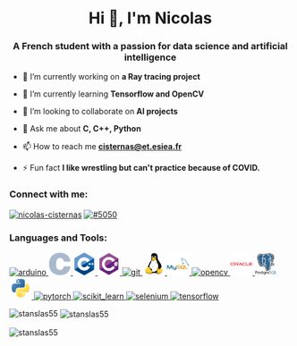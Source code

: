 <h1 align="center">Hi 👋, I'm Nicolas</h1>
<h3 align="center">A French student with a passion for data science and artificial intelligence</h3>

- 🔭 I’m currently working on **a Ray tracing project**

- 🌱 I’m currently learning **Tensorflow and OpenCV**

- 👯 I’m looking to collaborate on **AI projects**

- 💬 Ask me about **C, C++, Python**

- 📫 How to reach me **cisternas@et.esiea.fr**

- ⚡ Fun fact **I like wrestling but can't practice because of COVID.**

<h3 align="left">Connect with me:</h3>
<p align="left">
<a href="https://linkedin.com/in/nicolas-cisternas" target="blank"><img align="center" src="https://cdn.jsdelivr.net/npm/simple-icons@3.0.1/icons/linkedin.svg" alt="nicolas-cisternas" height="30" width="40" /></a>
<a href="https://discord.gg/#5050" target="blank"><img align="center" src="https://cdn.jsdelivr.net/npm/simple-icons@3.0.1/icons/discord.svg" alt="#5050" height="30" width="40" /></a>
</p>

<h3 align="left">Languages and Tools:</h3>
<p align="left"> <a href="https://www.arduino.cc/" target="_blank"> <img src="https://cdn.worldvectorlogo.com/logos/arduino-1.svg" alt="arduino" width="40" height="40"/> </a> <a href="https://www.cprogramming.com/" target="_blank"> <img src="https://raw.githubusercontent.com/devicons/devicon/master/icons/c/c-original.svg" alt="c" width="40" height="40"/> </a> <a href="https://www.w3schools.com/cpp/" target="_blank"> <img src="https://raw.githubusercontent.com/devicons/devicon/master/icons/cplusplus/cplusplus-original.svg" alt="cplusplus" width="40" height="40"/> </a> <a href="https://www.w3schools.com/cs/" target="_blank"> <img src="https://raw.githubusercontent.com/devicons/devicon/master/icons/csharp/csharp-original.svg" alt="csharp" width="40" height="40"/> </a> <a href="https://git-scm.com/" target="_blank"> <img src="https://www.vectorlogo.zone/logos/git-scm/git-scm-icon.svg" alt="git" width="40" height="40"/> </a> <a href="https://www.linux.org/" target="_blank"> <img src="https://raw.githubusercontent.com/devicons/devicon/master/icons/linux/linux-original.svg" alt="linux" width="40" height="40"/> </a> <a href="https://www.mysql.com/" target="_blank"> <img src="https://raw.githubusercontent.com/devicons/devicon/master/icons/mysql/mysql-original-wordmark.svg" alt="mysql" width="40" height="40"/> </a> <a href="https://opencv.org/" target="_blank"> <img src="https://www.vectorlogo.zone/logos/opencv/opencv-icon.svg" alt="opencv" width="40" height="40"/> </a> <a href="https://www.oracle.com/" target="_blank"> <img src="https://raw.githubusercontent.com/devicons/devicon/master/icons/oracle/oracle-original.svg" alt="oracle" width="40" height="40"/> </a> <a href="https://www.postgresql.org" target="_blank"> <img src="https://raw.githubusercontent.com/devicons/devicon/master/icons/postgresql/postgresql-original-wordmark.svg" alt="postgresql" width="40" height="40"/> </a> <a href="https://www.python.org" target="_blank"> <img src="https://raw.githubusercontent.com/devicons/devicon/master/icons/python/python-original.svg" alt="python" width="40" height="40"/> </a> <a href="https://pytorch.org/" target="_blank"> <img src="https://www.vectorlogo.zone/logos/pytorch/pytorch-icon.svg" alt="pytorch" width="40" height="40"/> </a> <a href="https://scikit-learn.org/" target="_blank"> <img src="https://upload.wikimedia.org/wikipedia/commons/0/05/Scikit_learn_logo_small.svg" alt="scikit_learn" width="40" height="40"/> </a> <a href="https://www.selenium.dev" target="_blank"> <img src="https://raw.githubusercontent.com/detain/svg-logos/780f25886640cef088af994181646db2f6b1a3f8/svg/selenium-logo.svg" alt="selenium" width="40" height="40"/> </a> <a href="https://www.tensorflow.org" target="_blank"> <img src="https://www.vectorlogo.zone/logos/tensorflow/tensorflow-icon.svg" alt="tensorflow" width="40" height="40"/> </a> </p>

<p><img align="left" src="https://github-readme-stats.vercel.app/api/top-langs?username=stanslas55&show_icons=true&locale=en&layout=compact" alt="stanslas55" /></p>

<p>&nbsp;<img align="center" src="https://github-readme-stats.vercel.app/api?username=stanslas55&show_icons=true&locale=en" alt="stanslas55" /></p>

<p><img align="center" src="https://github-readme-streak-stats.herokuapp.com/?user=stanslas55&" alt="stanslas55" /></p>
